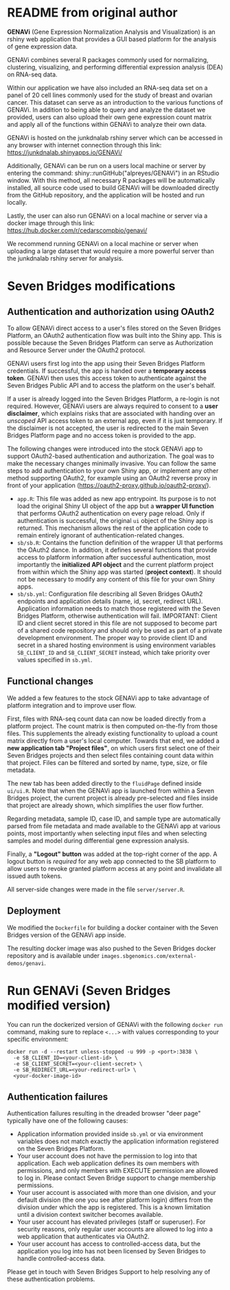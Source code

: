 # README from original author

**GENAVi** (Gene Expression Normalization Analysis and Visualization) is an rshiny web application that provides a GUI based platform for the analysis of gene expression data. 

GENAVi combines several R packages commonly used for normalizing, clustering, visualizing, and performing differential expression analysis (DEA) on RNA-seq data.

Within our application we have also included an RNA-seq data set on a panel of 20 cell lines commonly used for the study of breast and ovarian cancer.
This dataset can serve as an introduction to the various functions of GENAVi.
In addition to being able to query and analyze the dataset we provided, users can also upload their own gene expression count matrix and apply all of the functions within GENAVi to analyze their own data.

GENAVi is hosted on the junkdnalab rshiny server which can be accessed in any browser with internet connection through this link: https://junkdnalab.shinyapps.io/GENAVi/

Additionally, GENAVi can be run on a users local machine or server by entering the command: shiny::runGitHub("alpreyes/GENAVi") in an RStudio window. 
With this method, all necessary R packages will be automatically installed, all source code used to build GENAVi will be downloaded directly from the GitHub repository, and the application will be hosted and run locally.

Lastly, the user can also run GENAVi on a local machine or server via a docker image through this link: https://hub.docker.com/r/cedarscompbio/genavi/

We recommend running GENAVi on a local machine or server when uploading a large dataset that would require a more powerful server than the junkdnalab rshiny server for analysis.

# Seven Bridges modifications

## Authentication and authorization using OAuth2

To allow GENAVi direct access to a user's files stored on the Seven Bridges Platform, an OAuth2 authentication flow was built into the Shiny app. This is possible because the Seven Bridges Platform can serve as Authorization and Resource Server under the OAuth2 protocol.

GENAVi users first log into the app using their Seven Bridges Platform credentials. If successful, the app is handed over a **temporary access token**. GENAVi then uses this access token to authenticate against the Seven Bridges Public API and to access the platform on the user's behalf.  

If a user is already logged into the Seven Bridges Platform, a re-login is not required. However, GENAVi users are always required to consent to a **user disclaimer**, which explains risks that are associated with handing over an *unscoped* API access token to an external app, even if it is just temporary. If the disclaimer is not accepted, the user is redirected to the main Seven Bridges Platform page and no access token is provided to the app.

The following changes were introduced into the stock GENAVi app to support OAuth2-based authentication and authorization. The goal was to make the necessary changes minimally invasive. You can follow the same steps to add authentication to your own Shiny app, or implement any other method supporting OAuth2, for example using an OAuth2 reverse proxy in front of your application (https://oauth2-proxy.github.io/oauth2-proxy/).

* `app.R`: This file was added as new app entrypoint. Its purpose is to not load the original Shiny UI object of the app but a **wrapper UI function** that performs OAuth2 authentication on every page reload. Only if authentication is successful, the original `ui` object of the Shiny app is returned. This mechanism allows the rest of the application code to remain entirely ignorant of authentication-related changes.
* `sb/sb.R`: Contains the function definition of the wrapper UI that performs the OAuth2 dance. In addition, it defines several functions that provide access to platform information after successful authentication, most importantly the **initialized API object** and the current platform project from within which the Shiny app was started (**project context**). It should not be necessary to modify any content of this file for your own Shiny apps.
* `sb/sb.yml`: Configuration file describing all Seven Bridges OAuth2 endpoints and application details (name, id, secret, redirect URL). Application information needs to match those registered with the Seven Bridges Platform, otherwise authentication will fail. IMPORTANT: Client ID and client secret stored in this file are not supposed to become part of a shared code repository and should only be used as part of a private development environment. The proper way to provide client ID and secret in a shared hosting environment is using environment variables `SB_CLIENT_ID` and `SB_CLIENT_SECRET` instead, which take priority over values specified in `sb.yml`.

## Functional changes

We added a few features to the stock GENAVi app to take advantage of platform integration and to improve user flow.

First, files with RNA-seq count data can now be loaded directly from a platform project. The count matrix is then computed on-the-fly from those files. This supplements the already existing functionality to upload a count matrix directly from a user's local computer. Towards that end, we added a **new application tab "Project files"**, on which users first select one of their Seven Bridges projects and then select files containing count data within that project. Files can be filtered and sorted by name, type, size, or file metadata. 

The new tab has been added directly to the `fluidPage` defined inside `ui/ui.R`. Note that when the GENAVi app is launched from within a Seven Bridges project, the current project is already pre-selected and files inside that project are already shown, which simplifies the user flow further.

Regarding metadata, sample ID, case ID, and sample type are automatically parsed from file metadata and made available to the GENAVi app at various points, most importantly when selecting input files and when selecting samples and model during differential gene expression analysis.

Finally, a **"Logout" button** was added at the top-right corner of the app. A logout button is *required* for any web app connected to the SB platform to allow users to revoke granted platform access at any point and invalidate all issued auth tokens.

All server-side changes were made in the file `server/server.R`. 

## Deployment

We modified the `Dockerfile` for building a docker container with the Seven Bridges version of the GENAVi app inside. 

The resulting docker image was also pushed to the Seven Bridges docker repository and is available under `images.sbgenomics.com/external-demos/genavi`.


# Run GENAVi (Seven Bridges modified version)

You can run the dockerized version of GENAVi with the following `docker run` command, making sure to replace `<...>` with values corresponding to your specific environment:

```
docker run -d --restart unless-stopped -u 999 -p <port>:3838 \
  -e SB_CLIENT_ID=<your-client-id> \
  -e SB_CLIENT_SECRET=<your-client-secret> \
  -e SB_REDIRECT_URL=<your-redirect-url> \
  <your-docker-image-id>
```

## Authentication failures

Authentication failures resulting in the dreaded browser "deer page" typically have one of the following causes:
* Application information provided inside `sb.yml` or via environment variables does not match exactly the application information registered on the Seven Bridges Platform.
* Your user account does not have the permission to log into that application. Each web application defines its own members with permissions, and only members with EXECUTE permission are allowed to log in. Please contact Seven Bridge support to change membership permissions.
* Your user account is associated with more than one division, and your default division (the one you see after platform login) differs from the division under which the app is registered. This is a known limitation until a division context switcher becomes available.
* Your user account has elevated privileges (staff or superuser). For security reasons, only regular user accounts are allowed to log into a web application that authenticates via OAuth2.
* Your user account has access to controlled-access data, but the application you log into has not been licensed by Seven Bridges to handle controlled-access data.

Please get in touch with Seven Bridges Support to help resolving any of these authentication problems.
